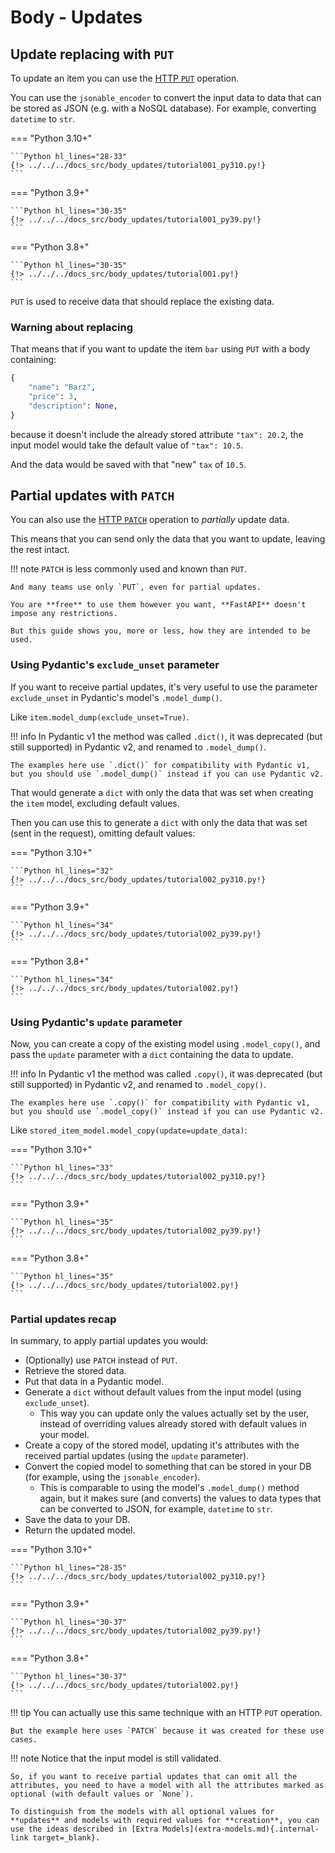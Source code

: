 # Body - Updates

## Update replacing with `PUT`

To update an item you can use the <a href="https://developer.mozilla.org/en-US/docs/Web/HTTP/Methods/PUT" class="external-link" target="_blank">HTTP `PUT`</a> operation.

You can use the `jsonable_encoder` to convert the input data to data that can be stored as JSON (e.g. with a NoSQL database). For example, converting `datetime` to `str`.

=== "Python 3.10+"

    ```Python hl_lines="28-33"
    {!> ../../../docs_src/body_updates/tutorial001_py310.py!}
    ```

=== "Python 3.9+"

    ```Python hl_lines="30-35"
    {!> ../../../docs_src/body_updates/tutorial001_py39.py!}
    ```

=== "Python 3.8+"

    ```Python hl_lines="30-35"
    {!> ../../../docs_src/body_updates/tutorial001.py!}
    ```

`PUT` is used to receive data that should replace the existing data.

### Warning about replacing

That means that if you want to update the item `bar` using `PUT` with a body containing:

```Python
{
    "name": "Barz",
    "price": 3,
    "description": None,
}
```

because it doesn't include the already stored attribute `"tax": 20.2`, the input model would take the default value of `"tax": 10.5`.

And the data would be saved with that "new" `tax` of `10.5`.

## Partial updates with `PATCH`

You can also use the <a href="https://developer.mozilla.org/en-US/docs/Web/HTTP/Methods/PATCH" class="external-link" target="_blank">HTTP `PATCH`</a> operation to *partially* update data.

This means that you can send only the data that you want to update, leaving the rest intact.

!!! note
    `PATCH` is less commonly used and known than `PUT`.

    And many teams use only `PUT`, even for partial updates.

    You are **free** to use them however you want, **FastAPI** doesn't impose any restrictions.

    But this guide shows you, more or less, how they are intended to be used.

### Using Pydantic's `exclude_unset` parameter

If you want to receive partial updates, it's very useful to use the parameter `exclude_unset` in Pydantic's model's `.model_dump()`.

Like `item.model_dump(exclude_unset=True)`.

!!! info
    In Pydantic v1 the method was called `.dict()`, it was deprecated (but still supported) in Pydantic v2, and renamed to `.model_dump()`.

    The examples here use `.dict()` for compatibility with Pydantic v1, but you should use `.model_dump()` instead if you can use Pydantic v2.

That would generate a `dict` with only the data that was set when creating the `item` model, excluding default values.

Then you can use this to generate a `dict` with only the data that was set (sent in the request), omitting default values:

=== "Python 3.10+"

    ```Python hl_lines="32"
    {!> ../../../docs_src/body_updates/tutorial002_py310.py!}
    ```

=== "Python 3.9+"

    ```Python hl_lines="34"
    {!> ../../../docs_src/body_updates/tutorial002_py39.py!}
    ```

=== "Python 3.8+"

    ```Python hl_lines="34"
    {!> ../../../docs_src/body_updates/tutorial002.py!}
    ```

### Using Pydantic's `update` parameter

Now, you can create a copy of the existing model using `.model_copy()`, and pass the `update` parameter with a `dict` containing the data to update.

!!! info
    In Pydantic v1 the method was called `.copy()`, it was deprecated (but still supported) in Pydantic v2, and renamed to `.model_copy()`.

    The examples here use `.copy()` for compatibility with Pydantic v1, but you should use `.model_copy()` instead if you can use Pydantic v2.

Like `stored_item_model.model_copy(update=update_data)`:

=== "Python 3.10+"

    ```Python hl_lines="33"
    {!> ../../../docs_src/body_updates/tutorial002_py310.py!}
    ```

=== "Python 3.9+"

    ```Python hl_lines="35"
    {!> ../../../docs_src/body_updates/tutorial002_py39.py!}
    ```

=== "Python 3.8+"

    ```Python hl_lines="35"
    {!> ../../../docs_src/body_updates/tutorial002.py!}
    ```

### Partial updates recap

In summary, to apply partial updates you would:

* (Optionally) use `PATCH` instead of `PUT`.
* Retrieve the stored data.
* Put that data in a Pydantic model.
* Generate a `dict` without default values from the input model (using `exclude_unset`).
    * This way you can update only the values actually set by the user, instead of overriding values already stored with default values in your model.
* Create a copy of the stored model, updating it's attributes with the received partial updates (using the `update` parameter).
* Convert the copied model to something that can be stored in your DB (for example, using the `jsonable_encoder`).
    * This is comparable to using the model's `.model_dump()` method again, but it makes sure (and converts) the values to data types that can be converted to JSON, for example, `datetime` to `str`.
* Save the data to your DB.
* Return the updated model.

=== "Python 3.10+"

    ```Python hl_lines="28-35"
    {!> ../../../docs_src/body_updates/tutorial002_py310.py!}
    ```

=== "Python 3.9+"

    ```Python hl_lines="30-37"
    {!> ../../../docs_src/body_updates/tutorial002_py39.py!}
    ```

=== "Python 3.8+"

    ```Python hl_lines="30-37"
    {!> ../../../docs_src/body_updates/tutorial002.py!}
    ```

!!! tip
    You can actually use this same technique with an HTTP `PUT` operation.

    But the example here uses `PATCH` because it was created for these use cases.

!!! note
    Notice that the input model is still validated.

    So, if you want to receive partial updates that can omit all the attributes, you need to have a model with all the attributes marked as optional (with default values or `None`).

    To distinguish from the models with all optional values for **updates** and models with required values for **creation**, you can use the ideas described in [Extra Models](extra-models.md){.internal-link target=_blank}.
